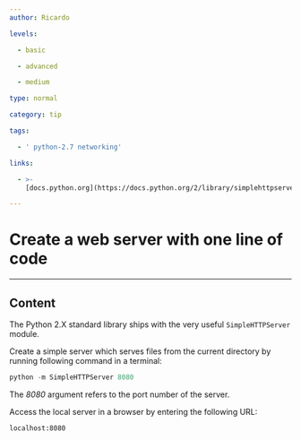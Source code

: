 ```yaml
---
author: Ricardo

levels:

  - basic

  - advanced

  - medium

type: normal

category: tip

tags:

  - ' python-2.7 networking'

links:

  - >-
    [docs.python.org](https://docs.python.org/2/library/simplehttpserver.html){website}

---
```


# Create a web server with one line of code

---

## Content

The Python 2.X standard library ships with the very useful `SimpleHTTPServer` module.

Create a simple server which serves files from the current directory by running following command in a terminal:

```python
python -m SimpleHTTPServer 8080
```

The _8080_ argument refers to the port number of the server.

Access the local server in a browser by entering the following URL:

```
localhost:8080
```
